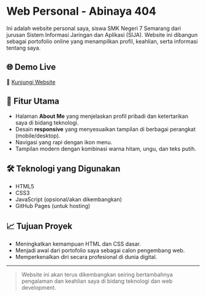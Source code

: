 # Web Personal - Abinaya 404

Ini adalah website personal saya, siswa SMK Negeri 7 Semarang dari jurusan Sistem Informasi Jaringan dan Aplikasi (SIJA). Website ini dibangun sebagai portofolio online yang menampilkan profil, keahlian, serta informasi tentang saya.

## 🌐 Demo Live
🔗 [Kunjungi Website](https://481n4y4.github.io/WebPersonal-4b1naya/)

## 📌 Fitur Utama
- Halaman **About Me** yang menjelaskan profil pribadi dan ketertarikan saya di bidang teknologi.
- Desain **responsive** yang menyesuaikan tampilan di berbagai perangkat (mobile/desktop).
- Navigasi yang rapi dengan ikon menu.
- Tampilan modern dengan kombinasi warna hitam, ungu, dan teks putih.

## 🛠️ Teknologi yang Digunakan
- HTML5
- CSS3
- JavaScript (opsional/akan dikembangkan)
- GitHub Pages (untuk hosting)

## 📈 Tujuan Proyek
- Meningkatkan kemampuan HTML dan CSS dasar.
- Menjadi awal dari portofolio saya sebagai calon pengembang web.
- Memperkenalkan diri secara profesional di dunia digital.

---

> Website ini akan terus dikembangkan seiring bertambahnya pengalaman dan keahlian saya di bidang teknologi dan web development.
